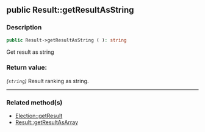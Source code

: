 ## public Result::getResultAsString

### Description    

```php
public Result->getResultAsString ( ): string
```

Get result as string
    

### Return value:   

*(```string```)* Result ranking as string.


---------------------------------------

### Related method(s)      

* [Election::getResult](/Docs/ApiReferences/Election%20Class/public%20Election--getResult.md)    
* [Result::getResultAsArray](/Docs/ApiReferences/Result%20Class/public%20Result--getResultAsArray.md)    
